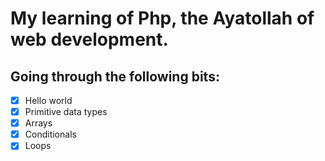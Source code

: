 # My learning of Php, the Ayatollah of web development.

## Going through the following bits:

- [x] Hello world
- [x] Primitive data types
- [x] Arrays
- [x] Conditionals
- [x] Loops
